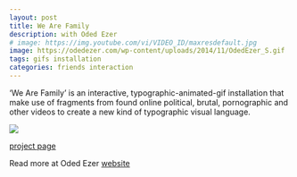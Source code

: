 ```yaml
---
layout: post
title: We Are Family
description: with Oded Ezer
# image: https://img.youtube.com/vi/VIDEO_ID/maxresdefault.jpg
image: https://odedezer.com/wp-content/uploads/2014/11/OdedEzer_S.gif
tags: gifs installation
categories: friends interaction
---
```

 
‘We Are Family’ is an interactive, typographic-animated-gif installation that make use of fragments from found online political, brutal, pornographic and other videos to create a new kind of typographic visual language.

![](https://odedezer.com/wp-content/uploads/2014/11/OdedEzer_WeAreFamily.jpg)

[project page](https://eranws.github.io/WeAreFamily/about.html)

Read more at Oded Ezer <a href="https://odedezer.com/we-are-family">website</a>

